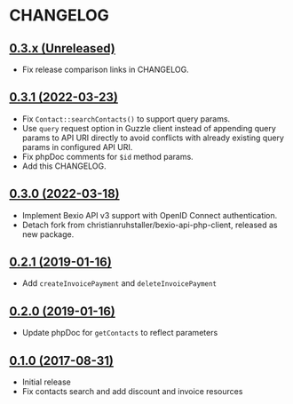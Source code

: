 # CHANGELOG

## [0.3.x (Unreleased)](https://github.com/onlime/bexio-api-client/compare/0.3.1...main)

- Fix release comparison links in CHANGELOG.

## [0.3.1 (2022-03-23)](https://github.com/onlime/bexio-api-client/compare/0.3.0...0.3.1)

- Fix `Contact::searchContacts()` to support query params.
- Use `query` request option in Guzzle client instead of appending query params to API URI directly to avoid conflicts with already existing query params in configured API URI.
- Fix phpDoc comments for `$id` method params.
- Add this CHANGELOG.

## [0.3.0 (2022-03-18)](https://github.com/onlime/bexio-api-client/compare/0.2.1...0.3.0)

- Implement Bexio API v3 support with OpenID Connect authentication.
- Detach fork from christianruhstaller/bexio-api-php-client, released as new package.

## [0.2.1 (2019-01-16)](https://github.com/onlime/bexio-api-client/compare/0.2.0...0.2.1)

- Add `createInvoicePayment` and `deleteInvoicePayment`

## [0.2.0 (2019-01-16)](https://github.com/onlime/bexio-api-client/compare/0.1.0...0.2.0)

- Update phpDoc for `getContacts` to reflect parameters

## [0.1.0 (2017-08-31)](https://github.com/onlime/bexio-api-client/releases/tag/0.1.0)

- Initial release
- Fix contacts search and add discount and invoice resources
